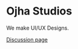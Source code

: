 # Ojha Studios
We make UI/UX Designs.

[Discussion page](https://github.com/orgs/Ojha-Studios/discussions)
